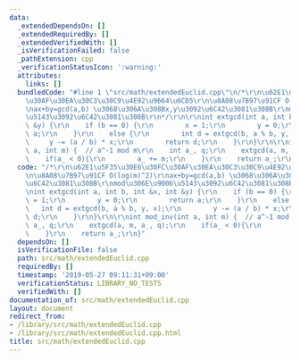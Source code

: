 ```yaml
---
data:
  _extendedDependsOn: []
  _extendedRequiredBy: []
  _extendedVerifiedWith: []
  _isVerificationFailed: false
  _pathExtension: cpp
  _verificationStatusIcon: ':warning:'
  attributes:
    links: []
  bundledCode: "#line 1 \"src/math/extendedEuclid.cpp\"\n/*\r\n\u62E1\u5F35\u30E6\u30FC\
    \u30AF\u30EA\u30C3\u30C9\u4E92\u9664\u6CD5\r\n\u8A08\u7B97\u91CF O(log(m)^2)\r\
    \nax+by=gcd(a,b) \u3068\u306A\u308Bx,y\u3092\u6C42\u3081\u308B\r\nmod\u306E\u9006\
    \u5143\u3092\u6C42\u3081\u308B\r\n*/\r\n\r\nint extgcd(int a, int b, int &x, int\
    \ &y) {\r\n    if (b == 0) {\r\n        x = 1;\r\n        y = 0;\r\n        return\
    \ a;\r\n    }\r\n    else {\r\n        int d = extgcd(b, a % b, y, x);\r\n   \
    \     y -= (a / b) * x;\r\n        return d;\r\n    }\r\n}\r\n\r\nint mod_inv(int\
    \ a, int m) {  // a^-1 mod m\r\n    int a_, q;\r\n    extgcd(a, m, a_, q);\r\n\
    \    if(a_ < 0){\r\n        a_ += m;\r\n    }\r\n    return a_;\r\n}\n"
  code: "/*\r\n\u62E1\u5F35\u30E6\u30FC\u30AF\u30EA\u30C3\u30C9\u4E92\u9664\u6CD5\r\
    \n\u8A08\u7B97\u91CF O(log(m)^2)\r\nax+by=gcd(a,b) \u3068\u306A\u308Bx,y\u3092\
    \u6C42\u3081\u308B\r\nmod\u306E\u9006\u5143\u3092\u6C42\u3081\u308B\r\n*/\r\n\r\
    \nint extgcd(int a, int b, int &x, int &y) {\r\n    if (b == 0) {\r\n        x\
    \ = 1;\r\n        y = 0;\r\n        return a;\r\n    }\r\n    else {\r\n     \
    \   int d = extgcd(b, a % b, y, x);\r\n        y -= (a / b) * x;\r\n        return\
    \ d;\r\n    }\r\n}\r\n\r\nint mod_inv(int a, int m) {  // a^-1 mod m\r\n    int\
    \ a_, q;\r\n    extgcd(a, m, a_, q);\r\n    if(a_ < 0){\r\n        a_ += m;\r\n\
    \    }\r\n    return a_;\r\n}"
  dependsOn: []
  isVerificationFile: false
  path: src/math/extendedEuclid.cpp
  requiredBy: []
  timestamp: '2019-05-27 09:11:31+09:00'
  verificationStatus: LIBRARY_NO_TESTS
  verifiedWith: []
documentation_of: src/math/extendedEuclid.cpp
layout: document
redirect_from:
- /library/src/math/extendedEuclid.cpp
- /library/src/math/extendedEuclid.cpp.html
title: src/math/extendedEuclid.cpp
---
```

